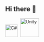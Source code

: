 ## Hi there 👋
<img src="https://cdn.jsdelivr.net/gh/devicons/devicon@latest/icons/csharp/csharp-original.svg"  width="40" height="40" title="C#"/>&nbsp;
<img src="https://cdn.jsdelivr.net/gh/devicons/devicon@latest/icons/unity/unity-original-wordmark.svg" width="60" height="60" title="Unity" />&nbsp;
       
          
<!--
**semtool/semtool** is a ✨ _special_ ✨ repository because its `README.md` (this file) appears on your GitHub profile.

Here are some ideas to get you started:

- 🔭 I’m currently working on ...
- 🌱 I’m currently learning ...
- 👯 I’m looking to collaborate on ...
- 🤔 I’m looking for help with ...
- 💬 Ask me about ...
- 📫 How to reach me: ...
- 😄 Pronouns: ...
- ⚡ Fun fact: ...
-->



          
